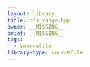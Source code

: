 ```yaml
---
layout: library
title: dfs_range.hpp
owner: __MISSING__
brief: __MISSING__
tags:
  - sourcefile
library-type: sourcefile
---
```

